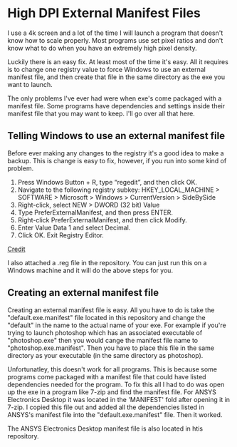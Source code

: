 # High DPI External Manifest Files

I use a 4k screen and a lot of the time I will launch a program that doesn't know how to scale properly. Most programs use set pixel ratios and don't know what to do when you have an extremely high pixel density.

Luckily there is an easy fix. At least most of the time it's easy. All it requires is to change one registry value to force Windows to use an external manifest file, and then create that file in the same directory as the exe you want to launch.

The only problems I've ever had were when exe's come packaged with a manifest file. Some programs have dependencies and settings inside their manifest file that you may want to keep. I'll go over all that here.

## Telling Windows to use an external manifest file

Before ever making any changes to the registry it's a good idea to make a backup. This is change is easy to fix, however, if you run into some kind of problem.  

1. Press  Windows Button + R, type “regedit”, and then click OK.
2. Navigate to the following registry subkey:
   HKEY_LOCAL_MACHINE > SOFTWARE > Microsoft > Windows > CurrentVersion > SideBySide
3. Right-click, select NEW > DWORD (32 bit) Value
4. Type PreferExternalManifest, and then press ENTER.
5. Right-click PreferExternalManifest, and then click Modify.
6. Enter Value Data 1 and select Decimal.
7. Click OK. Exit Registry Editor.

[Credit](http://www.danantonielli.com/adobe-app-scaling-on-high-dpi-displays-fix/)

I also attached a .reg file in the repository. You can just run this on a Windows machine and it will do the above steps for you.

## Creating an external manifest file

Creating an external manifest file is easy. All you have to do is take the "default.exe.manifest" file located in this repository and change the "default" in the name to the actual name of your exe. For example if you're trying to launch photoshop which has an associated executable of "photoshop.exe" then you would cange the manifest file name to "photoshop.exe.manifest". Then you have to place this file in the same directory as your executable (in the same directory as photoshop).

Unfortunatley, this doesn't work for all programs. This is because some programs come packaged with a manifest file that could have listed dependencies needed for the program. To fix this all I had to do was open up the exe in a program like 7-zip and find the manifest file. For ANSYS Electronics Desktop it was located in the 'MANIFEST' fold after opening it in 7-zip. I copied this file out and added all the dependencies listed in ANSYS's manifest file into the "default.exe.manifest" file. Then it worked.

The ANSYS Electronics Desktop manifest file is also located in htis repository.
